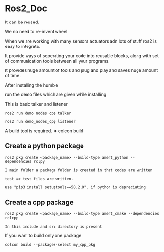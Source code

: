 # Ros2_Doc


It can be reused.

We no need to re-invent wheel 

When we are working with many sensors actuators adn lots of stuff ros2 is easy to integrate.


It provide ways of seperating your code into reusable blocks, along with set of communication tools between all your programs. 

It provides huge amount of tools and plug and play and saves huge amount of time. 

After installing the humble

run the demo files which are given while installing

This is basic talker and listener

    ros2 run demo_nodes_cpp talker

    ros2 run demo_nodes_cpp listener

A build tool is required. => colcon build

## Create a python package

    ros2 pkg create <package_name> --build-type ament_python --dependencies rclpy

    I main folder a package folder is created in that codes are written

    test => test files are written. 

    use "pip3 install setuptools==58.2.0". if python is depreciating

## Create a cpp package

    ros2 pkg create <package_name> --build-type ament_cmake --dependencies rclcpp

    In this include and src directory is present




If you want to build only one package 

    colcon build --packages-select my_cpp_pkg


